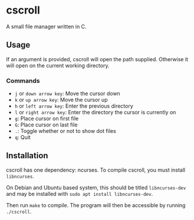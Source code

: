 # cscroll

A small file manager written in C.


## Usage

If an argument is provided, cscroll will open the path supplied. Otherwise it will open on the current working directory.

### Commands

* `j` or `down arrow key`: Move the cursor down
* `k` or `up arrow key`: Move the cursor up
* `h` or `left arrow key`: Enter the previous directory
* `l` or `right arrow key`: Enter the directory the cursor is currently on
* `g`: Place cursor on first file
* `G`: Place cursor on last file
* `.`: Toggle whether or not to show dot files
* `q`: Quit


## Installation

cscroll has one dependency: ncurses. To compile cscroll, you must install `libncurses`.

On Debian and Ubuntu based system, this should be titled `libncurses-dev` and may be installed with `sudo apt install libncurses-dev`.

Then run `make` to compile. The program will then be accessible by running `./cscroll`.

